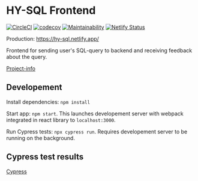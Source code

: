# HY-SQL Frontend

[![CircleCI](https://circleci.com/gh/hy-sql/hy-sql-frontend.svg?style=svg)](https://circleci.com/gh/hy-sql/hy-sql-frontend) [![codecov](https://codecov.io/gh/hy-sql/hy-sql-frontend/branch/master/graph/badge.svg)](https://codecov.io/gh/hy-sql/hy-sql-frontend) [![Maintainability](https://api.codeclimate.com/v1/badges/6e1a8623ca3e16589eb2/maintainability)](https://codeclimate.com/github/hy-sql/hy-sql-frontend/maintainability) [![Netlify Status](https://api.netlify.com/api/v1/badges/af0cfe7a-9407-4ed3-91b0-fc01d9bc4097/deploy-status)](https://app.netlify.com/sites/hy-sql/deploys)

Production: https://hy-sql.netlify.app/

Frontend for sending user's SQL-query to backend and receiving feedback about the query.

[Project-info](https://github.com/hy-sql/project-info)

## Developement

Install dependencies: `npm install`

Start app: `npm start`. This launches developement server with webpack integrated in react library to `localhost:3000`.

Run Cypress tests: `npx cypress run`. Requires developement server to be running on the background.

## Cypress test results

[Cypress](https://dashboard.cypress.io/projects/3xz4zv/runs?branches=%5B%5D&committers=%5B%5D&page=1&status=%5B%5D&tags=%5B%5D&timeRange=%7B%22startDate%22%3A%221970-01-01%22%2C%22endDate%22%3A%222038-01-19%22%7D)
